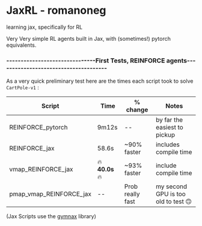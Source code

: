# JaxRL - romanoneg
learning jax, specifically for RL

Very Very simple RL agents built in Jax, with (sometimes!) pytorch equivalents.

### -------------------------------First Tests, REINFORCE agents--------------------------------------

As a very quick preliminary test here are the times each script took to solve `CartPole-v1` :

| Script        | Time     | % change | Notes |
|--------------|-----------|------------|-----------|
| REINFORCE_pytorch      | 9m12s   | -- | by far the easiest to pickup        |
| REINFORCE_jax          | 58.6s  | ~90% faster | includes compile time       |
| vmap_REINFORCE_jax     | 🔥**40.0s**🔥 | ~93% faster | include compile time       |
| pmap_vmap_REINFORCE_jax| --            | Prob really fast| my second GPU is too old to test 🙃  |

(Jax Scripts use the [gymnax](https://github.com/RobertTLange/gymnax) library)
